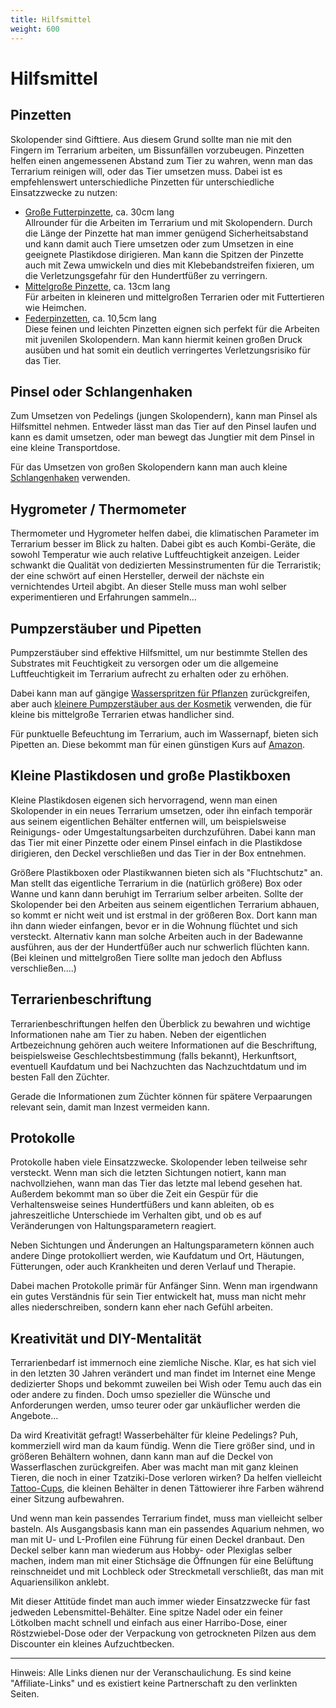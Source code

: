 ```yaml
---
title: Hilfsmittel
weight: 600
---
```


# Hilfsmittel

## Pinzetten

Skolopender sind Gifttiere. Aus diesem Grund sollte man nie mit den Fingern im Terrarium arbeiten, um Bissunfällen vorzubeugen. Pinzetten helfen einen angemessenen Abstand zum Tier zu wahren, wenn man das Terrarium reinigen will, oder das Tier umsetzen muss. Dabei ist es empfehlenswert unterschiedliche Pinzetten für unterschiedliche Einsatzzwecke zu nutzen:

- [Große Futterpinzette](https://www.ms-reptilien.de/zubehoer/instrumente/pinzetten-zangen/5164/pinzette-gross?c=577), ca. 30cm lang  
Allrounder für die Arbeiten im Terrarium und mit Skolopendern. Durch die Länge der Pinzette hat man immer genügend Sicherheitsabstand und kann damit auch Tiere umsetzen oder zum Umsetzen in eine geeignete Plastikdose dirigieren. Man kann die Spitzen der Pinzette auch mit Zewa umwickeln und dies mit Klebebandstreifen fixieren, um die Verletzungsgefahr für den Hundertfüßer zu verringern.
- [Mittelgroße Pinzette](https://maskmedicare.de/anatomische-pinzette-13cm-gerade-geriefte-maulflaechen/104592), ca. 13cm lang  
Für arbeiten in kleineren und mittelgroßen Terrarien oder mit Futtertieren wie Heimchen.
- [Federpinzetten](https://www.amazon.de/dp/B096123QKG?psc=1&ref=ppx_yo2ov_dt_b_product_details), ca. 10,5cm lang  
Diese feinen und leichten Pinzetten eignen sich perfekt für die Arbeiten mit juvenilen Skolopendern. Man kann hiermit keinen großen Druck ausüben und hat somit ein deutlich verringertes Verletzungsrisiko für das Tier. 

## Pinsel oder Schlangenhaken

Zum Umsetzen von Pedelings (jungen Skolopendern), kann man Pinsel als Hilfsmittel nehmen. Entweder lässt man das Tier auf den Pinsel laufen und kann es damit umsetzen, oder man bewegt das Jungtier mit dem Pinsel in eine kleine Transportdose.

Für das Umsetzen von großen Skolopendern kann man auch kleine [Schlangenhaken](https://www.ms-reptilien.de/zubehoer/instrumente/haken-greifer/3871/pocket-hook?c=708) verwenden.

## Hygrometer / Thermometer

Thermometer und Hygrometer helfen dabei, die klimatischen Parameter im Terrarium besser im Blick zu halten. Dabei gibt es auch Kombi-Geräte, die sowohl Temperatur wie auch relative Luftfeuchtigkeit anzeigen. Leider schwankt die Qualität von dedizierten Messinstrumenten für die Terraristik; der eine schwört auf einen Hersteller, derweil der nächste ein vernichtendes Urteil abgibt. An dieser Stelle muss man wohl selber experimentieren und Erfahrungen sammeln...

## Pumpzerstäuber und Pipetten

Pumpzerstäuber sind effektive Hilfsmittel, um nur bestimmte Stellen des Substrates mit Feuchtigkeit zu versorgen oder um die allgemeine Luftfeuchtigkeit im Terrarium aufrecht zu erhalten oder zu erhöhen.

Dabei kann man auf gängige [Wasserspritzen für Pflanzen](https://www.amazon.de/Spr%C3%BChflasche-Gartenspritze-Handspr%C3%BCher-Pflanzenschutz-Verstellbare/dp/B006PG6BHE/ref=sr_1_7?keywords=spr%C3%BChflasche&qid=1698139654&sr=8-7) zurückgreifen, aber auch [kleinere Pumpzerstäuber aus der Kosmetik](https://www.amazon.de/VBS-Gro%C3%9Fhandelspackung-Pumpzerst%C3%A4uber-Parf%C3%BCmzerst%C3%A4uber-Schrauspr%C3%BChkopf/dp/B01BY8G2T4/ref=sr_1_15?__mk_de_DE=%C3%85M%C3%85%C5%BD%C3%95%C3%91&crid=1366A9T71I12Y&keywords=pumpzerst%C3%A4uber+100ml&qid=1698139695&sprefix=pumpzerst%C3%A4uber+100ml%2Caps%2C84&sr=8-15) verwenden, die für kleine bis mittelgroße Terrarien etwas handlicher sind.

Für punktuelle Befeuchtung im Terrarium, auch im Wassernapf, bieten sich Pipetten an. Diese bekommt man für einen günstigen Kurs auf [Amazon](https://www.amazon.de/dp/B0C81GB4SR?th=1).

## Kleine Plastikdosen und große Plastikboxen

Kleine Plastikdosen eigenen sich hervorragend, wenn man einen Skolopender in ein neues Terrarium umsetzen, oder ihn einfach temporär aus seinem eigentlichen Behälter entfernen will, um beispielsweise Reinigungs- oder Umgestaltungsarbeiten durchzuführen. Dabei kann man das Tier mit einer Pinzette oder einem Pinsel einfach in die Plastikdose dirigieren, den Deckel verschließen und das Tier in der Box entnehmen.

Größere Plastikboxen oder Plastikwannen bieten sich als "Fluchtschutz" an. Man stellt das eigentliche Terrarium in die (natürlich größere) Box oder Wanne und kann dann beruhigt im Terrarium selber arbeiten. Sollte der Skolopender bei den Arbeiten aus seinem eigentlichen Terrarium abhauen, so kommt er nicht weit und ist erstmal in der größeren Box. Dort kann man ihn dann wieder einfangen, bevor er in die Wohnung flüchtet und sich versteckt. Alternativ kann man solche Arbeiten auch in der Badewanne ausführen, aus der der Hundertfüßer auch nur schwerlich flüchten kann. (Bei kleinen und mittelgroßen Tiere sollte man jedoch den Abfluss verschließen....)

## Terrarienbeschriftung

Terrarienbeschriftungen helfen den Überblick zu bewahren und wichtige Informationen nahe am Tier zu haben. Neben der eigentlichen Artbezeichnung gehören auch weitere Informationen auf die Beschriftung, beispielsweise Geschlechtsbestimmung (falls bekannt), Herkunftsort, eventuell Kaufdatum und bei Nachzuchten das Nachzuchtdatum und im besten Fall den Züchter.

Gerade die Informationen zum Züchter können für spätere Verpaarungen relevant sein, damit man Inzest vermeiden kann.

## Protokolle

Protokolle haben viele Einsatzzwecke. Skolopender leben teilweise sehr versteckt. Wenn man sich die letzten Sichtungen notiert, kann man nachvollziehen, wann man das Tier das letzte mal lebend gesehen hat. Außerdem bekommt man so über die Zeit ein Gespür für die Verhaltensweise seines Hundertfüßers und kann ableiten, ob es jahreszeitliche Unterschiede im Verhalten gibt, und ob es auf Veränderungen von Haltungsparametern reagiert.  

Neben Sichtungen und Änderungen an Haltungsparametern können auch andere Dinge protokolliert werden, wie Kaufdatum und Ort, Häutungen, Fütterungen, oder auch Krankheiten und deren Verlauf und Therapie.

Dabei machen Protokolle primär für Anfänger Sinn. Wenn man irgendwann ein gutes Verständnis für sein Tier entwickelt hat, muss man nicht mehr alles niederschreiben, sondern kann eher nach Gefühl arbeiten.

## Kreativität und DIY-Mentalität

Terrarienbedarf ist immernoch eine ziemliche Nische. Klar, es hat sich viel in den letzten 30 Jahren verändert und man findet im Internet eine Menge dedizierter Shops und bekommt zuweilen bei Wish oder Temu auch das ein oder andere zu finden. Doch umso spezieller die Wünsche und Anforderungen werden, umso teurer oder gar unkäuflicher werden die Angebote...

Da wird Kreativität gefragt! Wasserbehälter für kleine Pedelings? Puh, kommerziell wird man da kaum fündig. Wenn die Tiere größer sind, und in größeren Behältern wohnen, dann kann man auf die Deckel von Wasserflaschen zurückgreifen. Aber was macht man mit ganz kleinen Tieren, die noch in einer Tzatziki-Dose verloren wirken? Da helfen vielleicht [Tattoo-Cups](https://www.amazon.de/gp/product/B08XW6F1PZ/), die kleinen Behälter in denen Tättowierer ihre Farben während einer Sitzung aufbewahren.

Und wenn man kein passendes Terrarium findet, muss man vielleicht selber basteln. Als Ausgangsbasis kann man ein passendes Aquarium nehmen, wo man mit U- und L-Profilen eine Führung für einen Deckel dranbaut. Den Deckel selber kann man wiederum aus Hobby- oder Plexiglas selber machen, indem man mit einer Stichsäge die Öffnungen für eine Belüftung reinschneidet und mit Lochbleck oder Streckmetall verschließt, das man mit Aquariensilikon anklebt.  

Mit dieser Attitüde findet man auch immer wieder Einsatzzwecke für fast jedweden Lebensmittel-Behälter. Eine spitze Nadel oder ein feiner Lötkolben macht schnell und einfach aus einer Harribo-Dose, einer Röstzwiebel-Dose oder der Verpackung von getrockneten Pilzen aus dem Discounter ein kleines Aufzuchtbecken. 

---
Hinweis: Alle Links dienen nur der Veranschaulichung. Es sind keine "Affiliate-Links" und es existiert keine Partnerschaft zu den verlinkten Seiten.
